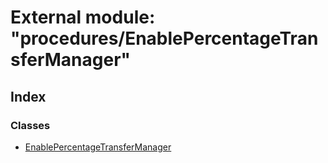 # External module: "procedures/EnablePercentageTransferManager"

## Index

### Classes

* [EnablePercentageTransferManager](../classes/_procedures_enablepercentagetransfermanager_.enablepercentagetransfermanager.md)
